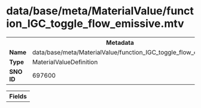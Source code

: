 <h1>data/base/meta/MaterialValue/function_IGC_toggle_flow_emissive.mtv</h1><table><tr><th colspan="100%">Metadata</th></tr><tr><td><b>Name</b></td><td>data/base/meta/MaterialValue/function_IGC_toggle_flow_emissive.mtv</td></tr><tr><td><b>Type</b></td><td>MaterialValueDefinition</td></tr><tr><td><b>SNO ID</b></td><td>697600</td></tr></table>

<table><tr><th colspan="100%">Fields</th></tr></table>

